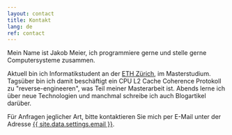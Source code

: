 ```yaml
---
layout: contact
title: Kontakt
lang: de
ref: contact
---
```

Mein Name ist Jakob Meier, ich programmiere gerne und stelle gerne Computersysteme zusammen.

Aktuell bin ich Informatikstudent an der <a href="https://www.ethz.ch">ETH Zürich</a>, im Masterstudium.
Tagsüber bin ich damit beschäftigt ein CPU L2 Cache Coherence Protokoll zu "reverse-engineeren", was Teil meiner Masterarbeit ist. Abends lerne ich über neue Technologien und manchmal schreibe ich auch Blogartikel darüber.

Für Anfragen jeglicher Art, bitte kontaktieren Sie mich per E-Mail unter der Adresse <a href="mailto:{{ site.data.settings.email }}">{{ site.data.settings.email }}</a>.
